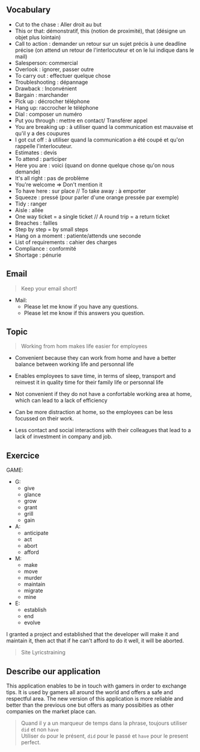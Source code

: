 ## Vocabulary

- Cut to the chase : Aller droit au but
- This or that: démonstratif, this (notion de proximité), that (désigne un objet plus lointain)
- Call to action : demander un retour sur un sujet précis à une deadline précise (on attend un retour de l'interlocuteur et on le lui indique dans le mail)
- Salesperson: commercial
- Overlook : ignorer, passer outre
- To carry out : effectuer quelque chose
- Troubleshooting : dépannage
- Drawback : Inconvénient
- Bargain : marchander
- Pick up : décrocher téléphone
- Hang up: raccrocher le téléphone
- Dial : composer un numéro
- Put you through : mettre en contact/ Transférer appel
- You are breaking up : à utiliser quand la communication est mauvaise et qu'il y a des coupures
- I got cut off : à utiliser quand la communication a été coupé et qu'on rappelle l'interlocuteur.
- Estimates : devis
- To attend : participer
- Here you are : voici (quand on donne quelque chose qu'on nous demande)
- It's all right : pas de problème
- You're welcome => Don't mention it
- To have here : sur place // To take away :  à emporter
- Squeeze : pressé (pour parler d'une orange pressée par exemple)
- Tidy : ranger
- Aisle : allée
- One way ticket = a single ticket // A round trip = a return ticket
- Breaches : failles
- Step by step = by small steps
- Hang on a moment : patiente/attends une seconde
- List of requirements : cahier des charges
- Compliance : conformité
- Shortage : pénurie


## Email

> Keep your email short!
- Mail:
    - Please let me know if you have any questions.
    - Please let me know if this answers you question.



## Topic
> Working from hom makes life easier for employees

- Convenient because they can work from home and have a better balance between working life and personnal life
- Enables employees to save time, in terms of sleep, transport and reinvest it in quality time for their family life or personnal life


- Not convenient if they do not have a confortable working area at home, which can lead to a lack of efficiency
- Can be more distraction at home, so the employees can be less focussed on their work.
- Less contact and social interactions with their colleagues that lead to a lack of investment in company and job.

## Exercice

GAME:
- G:
    - give
    - glance
    - grow
    - grant
    - grill
    - gain
- A:
    - anticipate
    - act
    - abort
    - afford
- M:
    - make
    - move
    - murder
    - maintain
    - migrate
    - mine
- E:
    - establish
    - end
    - evolve

I granted a project and established that the developer will make it and maintain it, then act that if he can't afford to do it well, it will be aborted.


> Site Lyricstraining


## Describe our application

This application enables to be in touch with gamers in order to exchange tips.
It is used by gamers all around the world and offers a safe and respectful area.
The new version of this application is more reliable and better than the previous one but offers as many possibities as other companies on the market place can.



> Quand il y a un marqueur de temps dans la phrase, toujours utiliser `did` et non `have`   
> Utiliser `do` pour le présent, `did` pour le passé et `have` pour le present perfect.
